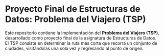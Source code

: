 # Proyecto Final de Estructuras de Datos: Problema del Viajero (TSP)

Este repositorio contiene la implementación del **Problema del Viajero (TSP)**, desarrollado como proyecto final de la asignatura de Estructuras de Datos. El TSP consiste en determinar la ruta más corta que recorra un conjunto de ciudades, visitándolas una sola vez y regresando al punto de origen.
